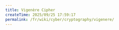 ```yaml
---
title: Vigenère Cipher
createTime: 2025/09/25 17:59:17
permalink: /fr/wiki/cyber/cryptography/vigenere/
---
```

